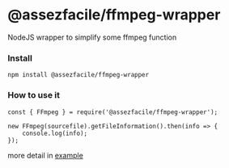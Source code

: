 # @assezfacile/ffmpeg-wrapper
NodeJS wrapper to simplify some ffmpeg function

### Install
`npm install @assezfacile/ffmpeg-wrapper`

### How to use it
```
const { FFmpeg } = require('@assezfacile/ffmpeg-wrapper');

new FFmpeg(sourcefile).getFileInformation().then(info => {
    console.log(info);
});
```
more detail in [example](./example/README.md)